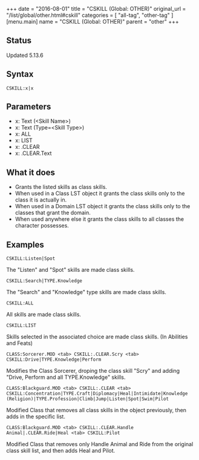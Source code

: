 +++
date = "2016-08-01"
title = "CSKILL (Global: OTHER)"
original_url = "/list/global/other.html#cskill"
categories = [ "all-tag", "other-tag" ]
[menu.main]
    name = "CSKILL (Global: OTHER)"
    parent = "other"
+++

## Status

Updated 5.13.6

## Syntax

`CSKILL:x|x`

## Parameters

-   x: Text (&lt;Skill Name&gt;)
-   x: Text (Type=&lt;Skill Type&gt;)
-   x: ALL
-   x: LIST
-   x: .CLEAR
-   x: .CLEAR.Text



What it does
------------

-   Grants the listed skills as class skills.
-   When used in a Class LST object it grants the class skills only to
    the class it is actually in.
-   When used in a Domain LST object it grants the class skills only to
    the classes that grant the domain.
-   When used anywhere else it grants the class skills to all classes
    the character possesses.

Examples
--------

`CSKILL:Listen|Spot`

The "Listen" and "Spot" skills are made class skills.

`CSKILL:Search|TYPE.Knowledge`

The "Search" and "Knowledge" type skills are made class skills.

`CSKILL:ALL`

All skills are made class skills.

`CSKILL:LIST`

Skills selected in the associated choice are made class skills. (In
Abilities and Feats)

`CLASS:Sorcerer.MOD <tab> CSKILL:.CLEAR.Scry <tab> CSKILL:Drive|TYPE.Knowledge|Perform`

Modifies the Class Sorcerer, droping the class skill "Scry" and adding
"Drive, Perform and all TYPE.Knowledge" skills.

`CLASS:Blackguard.MOD <tab> CSKILL:.CLEAR <tab> CSKILL:Concentration|TYPE.Craft|Diplomacy|Heal|Intimidate|Knowledge (Religion)|TYPE.Profession|Climb|Jump|Listen|Spot|Swim|Pilot`

Modified Class that removes all class skills in the object previously,
then adds in the specific list.

`CLASS:Blackguard.MOD <tab> CSKILL:.CLEAR.Handle Animal|.CLEAR.Ride|Heal <tab> CSKILL:Pilot`

Modified Class that removes only Handle Animal and Ride from the
original class skill list, and then adds Heal and Pilot.

